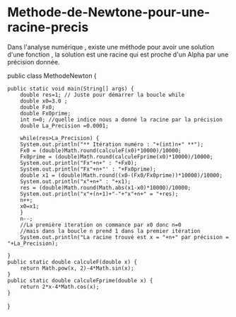 # Methode-de-Newtone-pour-une-racine-precis
Dans l'analyse numérique , existe une méthode pour avoir une solution d'une fonction , la solution est une racine qui est proche d'un Alpha par une précision donnée. 

public class MethodeNewton {

	public static void main(String[] args) {
		double res=1; // Juste pour démarrer la boucle while 
		double x0=3.0 ; 
		double Fx0;
		double Fx0prime;
		int n=0; //quelle indice nous a donné la racine par la précision  
		double La_Precision =0.0001;
		
		while(res>La_Precision) {
		System.out.println("** Itération numéro : "+(int)n+" **");
		Fx0 = (double)Math.round(calculeF(x0)*10000)/10000;
        Fx0prime = (double)Math.round(calculeFprime(x0)*10000)/10000;
		System.out.println("Fx"+n+" : "+Fx0);
		System.out.println("Fx"+n+"' : "+Fx0prime);
		double x1 = (double)Math.round((x0-(Fx0/Fx0prime))*10000)/10000;
		System.out.println("x"+n+" : "+x1);
	    res = (double)Math.round(Math.abs(x1-x0)*10000)/10000;
		System.out.println("x"+(n+1)+"-"+"x"+n+" = "+res);
	    n++;
	    x0=x1;
		}
		n--; 
		//La première iteration on commance par x0 donc n=0
        //mais dans la boucle n prend 1 dans la premier itération
		System.out.println("La racine trouvé est x = "+n+" par précision = "+La_Precision);

	}
    public static double calculeF(double x) {
    	return Math.pow(x, 2)-4*Math.sin(x);
    }
    public static double calculeFprime(double x) {
    	return 2*x-4*Math.cos(x);
    }
}
